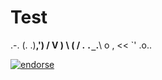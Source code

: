 # Test

 .-.
(. .)__,')
/ V      )
\  (   \/ .
 `._`.__\ o ,
    <<  `'   .o..


[![endorse](http://api.coderwall.com/caseydunham/endorse.png)](http://coderwall.com/caseydunham)

